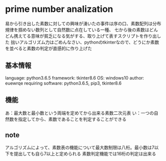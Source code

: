 # prime number analization

易から引き出した素数に対しての興味が湧いたの事件は序の口、素数配列は分布規律を掴めない数列として自然数に点在している一種、
七から後の素数はどんどん携えてる意味が貧乏になる気がする、取り上げて表すスクリプトを作り出した
拙いアルゴリズム力はごめんなさい、pythonのtkinterなので、どうにか素数を並べると素数の判定が直感的に作り上げた

## 基本情報
language: python3.6.5
framework: tkinter8.6
OS: windows10
author: euewrqe
requiring software: python3.6.5, pip3, tkinter8.6

## 機能
あ：最大数と最小数という両端を定めてから出来る素数二次元表
い：一つの自然数を指定してから、素数であることを判定することができる

## note
アルゴリズムによって、素数表の機能について最大数制限は八桁。最小数は7以下を提出しても自ら7以上と定められる
素数判定機能では16桁の判定は出来る
